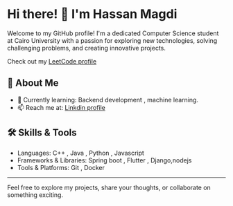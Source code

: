 # Hi there! 👋 I'm Hassan Magdi

Welcome to my GitHub profile! I'm a dedicated Computer Science student at Cairo University with a passion for exploring new technologies, solving challenging problems, and creating innovative projects.  
  
Check out my [LeetCode profile](https://leetcode.com/u/hassan_9066/)
## 🚀 About Me  
- 🌱 Currently learning: Backend development , machine learning.
- 📫 Reach me at: [Linkdin profile](https://www.linkedin.com/in/hassan-magdi-62b5a6240/)

## 🛠️ Skills & Tools  
- Languages: C++ , Java , Python , Javascript
- Frameworks & Libraries: Spring boot , Flutter , Django,nodejs
- Tools & Platforms: Git , Docker


---

Feel free to explore my projects, share your thoughts, or collaborate on something exciting.

<!---
hassan1876/hassan1876 is a ✨ special ✨ repository because its `README.md` (this file) appears on your GitHub profile.
You can click the Preview link to take a look at your changes.
--->
